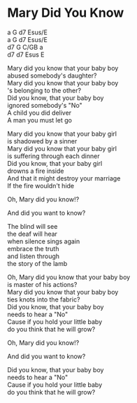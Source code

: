 # Mary Did You Know

a   G   d7   Esus/E  
a   G   d7   Esus/E  
d7  G   C/GB a  
d7  d7  Esus E  

Mary did you know that your baby boy  
abused somebody's daughter?  
Mary did you know that your baby boy  
's belonging to the other?  
Did you know, that your baby boy  
ignored somebody's "No"  
A child you did deliver  
A man you must let go

Mary did you know that your baby girl  
is shadowed by a sinner  
Mary did you know that your baby girl  
is suffering through each dinner  
Did you know, that your baby girl  
drowns a fire inside  
And that it might destroy your marriage  
If the fire wouldn't hide

Oh, Mary did you know!?

And did you want to know?

The blind will see  
the deaf will hear  
when silence sings again  
embrace the truth  
and listen through  
the story of the lamb

Oh, Mary did you know that your baby boy  
is master of his actions?  
Mary did you know that your baby boy  
ties knots into the fabric?  
Did you know, that your baby boy  
needs to hear a "No"  
Cause if you hold your little baby  
do you think that he will grow?

Oh, Mary did you know!?

And did you want to know?

Did you know, that your baby boy  
needs to hear a "No"  
Cause if you hold your little baby  
do you think that he will grow?

